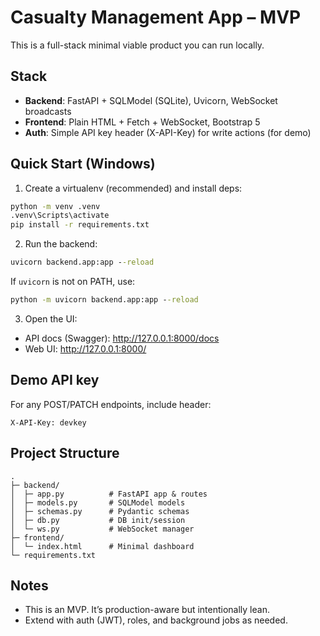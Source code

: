 # Casualty Management App – MVP

This is a full-stack minimal viable product you can run locally.

## Stack
- **Backend**: FastAPI + SQLModel (SQLite), Uvicorn, WebSocket broadcasts
- **Frontend**: Plain HTML + Fetch + WebSocket, Bootstrap 5
- **Auth**: Simple API key header (X-API-Key) for write actions (for demo)

## Quick Start (Windows)

1) Create a virtualenv (recommended) and install deps:
```bat
python -m venv .venv
.venv\Scripts\activate
pip install -r requirements.txt
```

2) Run the backend:
```bat
uvicorn backend.app:app --reload
```

If `uvicorn` is not on PATH, use:
```bat
python -m uvicorn backend.app:app --reload
```

3) Open the UI:
- API docs (Swagger): http://127.0.0.1:8000/docs
- Web UI: http://127.0.0.1:8000/

## Demo API key
For any POST/PATCH endpoints, include header:
```
X-API-Key: devkey
```

## Project Structure
```
.
├─ backend/
│  ├─ app.py          # FastAPI app & routes
│  ├─ models.py       # SQLModel models
│  ├─ schemas.py      # Pydantic schemas
│  ├─ db.py           # DB init/session
│  └─ ws.py           # WebSocket manager
├─ frontend/
│  └─ index.html      # Minimal dashboard
└─ requirements.txt
```

## Notes
- This is an MVP. It’s production-aware but intentionally lean.
- Extend with auth (JWT), roles, and background jobs as needed.
